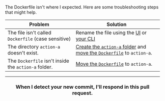 The Dockerfile isn't where I expected. Here are some troubleshooting steps that might help.

| Problem                                              | Solution                                                                                                                                                                                           |
|------------------------------------------------------|----------------------------------------------------------------------------------------------------------------------------------------------------------------------------------------------------|
| The file isn't called `Dockerfile` (case sensitive)  | Rename the file using the [UI](https://help.github.com/articles/renaming-a-file/) or [your CLI](https://help.github.com/articles/renaming-a-file-using-the-command-line/)                          |
| The directory `action-a` doesn't exist.              | [Create the `action-a` folder](https://help.github.com/articles/creating-new-files/) and [move the `Dockerfile`](https://help.github.com/articles/moving-a-file-to-a-new-location/) to `action-a`. |
| The `Dockerfile` isn't inside the `action-a` folder. | [Move the `Dockerfile`](https://help.github.com/articles/moving-a-file-to-a-new-location/) to `action-a`.                                                                                          |

<hr>
<h3 align="center">When I detect your new commit, I'll respond in this pull request.</h3>
